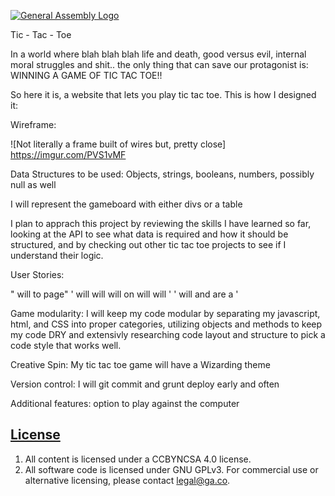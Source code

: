 [![General Assembly Logo](https://camo.githubusercontent.com/1a91b05b8f4d44b5bbfb83abac2b0996d8e26c92/687474703a2f2f692e696d6775722e636f6d2f6b6538555354712e706e67)](https://generalassemb.ly/education/web-development-immersive)

Tic - Tac - Toe

In a world where blah blah blah life and death, good versus evil, internal moral struggles and shit.. the only thing that can save our protagonist is: WINNING A GAME OF TIC TAC TOE!!

So here it is, a website that lets you play tic tac toe. This is how I designed it:

Wireframe:

![Not literally a frame built of wires but, pretty close] https://imgur.com/PVS1vMF

Data Structures to be used: Objects, strings, booleans, numbers, possibly null as well

I will represent the gameboard with either divs or a table

I plan to apprach this project by reviewing the skills I have learned so far, looking at the API to see what data is required and how it should be structured, and by checking out other tic tac toe projects to see if I understand their logic.

User Stories:

"<game player> will <log in> to page"
'<game player> will <create an account>
<game player> will <sign out>
<game player> will <plot a move> on <gameboard>
<game player> will <plot another move>
<game player> will <play again>'
'<user> will <create a username and password>
  <username> and <password> are <stored>
    a <blank game card> '

Game modularity: I will keep my code modular by separating my javascript, html, and CSS into proper categories, utilizing objects and methods to keep my code DRY and extensivly researching code layout and structure to pick a code style that works well.

Creative Spin: My tic tac toe game will have a Wizarding theme

Version control: I will git commit and grunt deploy early and often

Additional features: option to play against the computer
## [License](LICENSE)

1. All content is licensed under a CC­BY­NC­SA 4.0 license.
1. All software code is licensed under GNU GPLv3. For commercial use or
    alternative licensing, please contact legal@ga.co.
